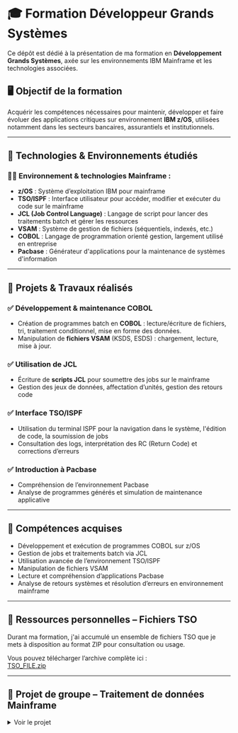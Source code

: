 # 🎓 Formation Développeur Grands Systèmes

Ce dépôt est dédié à la présentation de ma formation en **Développement Grands Systèmes**, axée sur les environnements IBM Mainframe et les technologies associées.

## 🖥️ Objectif de la formation

Acquérir les compétences nécessaires pour maintenir, développer et faire évoluer des applications critiques sur environnement **IBM z/OS**, utilisées notamment dans les secteurs bancaires, assurantiels et institutionnels.

---

## 🧰 Technologies & Environnements étudiés

### 🧑‍💻 Environnement & technologies Mainframe :
- **z/OS** : Système d’exploitation IBM pour mainframe
- **TSO/ISPF** : Interface utilisateur pour accéder, modifier et exécuter du code sur le mainframe
- **JCL (Job Control Language)** : Langage de script pour lancer des traitements batch et gérer les ressources
- **VSAM** : Système de gestion de fichiers (séquentiels, indexés, etc.)
- **COBOL** : Langage de programmation orienté gestion, largement utilisé en entreprise
- **Pacbase** : Générateur d'applications pour la maintenance de systèmes d'information

---

## 🔧 Projets & Travaux réalisés

### ✅ Développement & maintenance COBOL
- Création de programmes batch en **COBOL** : lecture/écriture de fichiers, tri, traitement conditionnel, mise en forme des données.
- Manipulation de **fichiers VSAM** (KSDS, ESDS) : chargement, lecture, mise à jour.

### ✅ Utilisation de JCL
- Écriture de **scripts JCL** pour soumettre des jobs sur le mainframe
- Gestion des jeux de données, affectation d’unités, gestion des retours code

### ✅ Interface TSO/ISPF
- Utilisation du terminal ISPF pour la navigation dans le système, l'édition de code, la soumission de jobs
- Consultation des logs, interprétation des RC (Return Code) et corrections d’erreurs

### ✅ Introduction à Pacbase
- Compréhension de l’environnement Pacbase
- Analyse de programmes générés et simulation de maintenance applicative

---

## 📌 Compétences acquises

- Développement et exécution de programmes COBOL sur z/OS
- Gestion de jobs et traitements batch via JCL
- Utilisation avancée de l’environnement TSO/ISPF
- Manipulation de fichiers VSAM
- Lecture et compréhension d’applications Pacbase
- Analyse de retours systèmes et résolution d’erreurs en environnement mainframe

---

## 📂 Ressources personnelles – Fichiers TSO

Durant ma formation, j'ai accumulé un ensemble de fichiers TSO que je mets à disposition au format ZIP pour consultation ou usage.  

Vous pouvez télécharger l’archive complète ici :  
[TSO_FILE.zip](https://github.com/AlexerV/ajc_formation/blob/main/TSO/API7/TSO_FILE.zip)

---
## 📁 Projet de groupe – Traitement de données Mainframe
<details>
<summary>Voir le projet</summary>

Dans le cadre de ma formation, j'ai participé à un projet de groupe simulant une mission pour l'entreprise fictive **AJCFRAME**, spécialisée dans la vente de produits technologiques.  
L'objectif du projet était de concevoir des traitements batch **COBOL**, automatiser l'import de données issues de fichiers externes, générer des factures à partir de commandes clients, et développer une interface utilisateur transactionnelle via **CICS**.

🔗 **Dépôt GitHub** : [ajc_project](https://github.com/AlexerV/ajc_project)

### 🧑‍💻 Ma contribution principale (Partie 2 – Intégration des ventes étrangères) :
- Développement du traitement **COBOL** pour lire et traiter les ventes issues des fichiers :
  - `PROJET.VENTESEU.DATA` (Europe)
  - `PROJET.VENTESAS.DATA` (Asie)
- Formatage et insertion des données dans la **base de données DB2**
- Calcul et mise à jour automatique du **chiffre d'affaires** pour chaque client
- Écriture et tests des **JCL** associés aux traitements batch
- Vérification des retours code et débogage via **TSO/ISPF**

Ce projet m’a permis d'approfondir mes compétences sur les traitements de fichiers séquentiels, l'intégration en base DB2, et l’automatisation de tâches sur un environnement **mainframe z/OS**.
</details>

